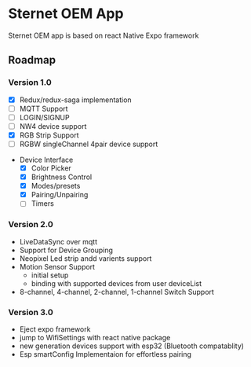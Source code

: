 # Sternet OEM App

Sternet OEM app is based on react Native Expo framework

## Roadmap

### Version 1.0

- [x] Redux/redux-saga implementation
- [ ] MQTT Support
- [ ] LOGIN/SIGNUP
- [ ] NW4 device support
- [x] RGB Strip Support
- [ ] RGBW singleChannel 4pair device support
- Device Interface
  - [x] Color Picker
  - [x] Brightness Control
  - [x] Modes/presets
  - [x] Pairing/Unpairing
  - [ ] Timers

### Version 2.0

- LiveDataSync over mqtt
- Support for Device Grouping
- Neopixel Led strip andd varients support
- Motion Sensor Support
  - initial setup
  - binding with supported devices from user deviceList
- 8-channel, 4-channel, 2-channel, 1-channel Switch Support

### Version 3.0

- Eject expo framework
- jump to WifiSettings with react native package
- new generation devices support with esp32 (Bluetooth compatablity)
- Esp smartConfig Implementaion for effortless pairing
